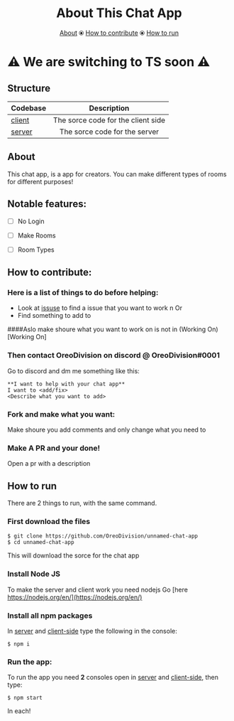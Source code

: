 <h1 align="center">About This Chat App</h1>
<p align="center"><a href="https://github.com/OreoDivision/unnamed-chat-app#about">About</a> ⦿ <a href="https://github.com/OreoDivision/unnamed-chat-app#how-to-contribute">How to contribute</a> ⦿ <a href="https://github.com/OreoDivision/unnamed-chat-app#how-to-run">How to run</a></p>

# ⚠️ We are switching to TS soon ⚠️

## Structure

| Codebase             |      Description      |
| :------------------- | :-------------------: |
| [client](client-side)       |      The sorce code for the client side       |
| [server](server)       |      The sorce code for the server       |

## About

This chat app, is a app for creators. You can make different types of rooms for different purposes!

## Notable features:
- [ ] No Login

- [ ] Make Rooms

- [ ] Room Types

## How to contribute:

### Here is a list of things to do **before** helping:

* Look at [issuse](https://github.com/OreoDivision/unnamed-chat-app/issues) to find a issue that you want to work n
Or
* Find something to add to

####Aslo make shoure what you want to work on is not in (Working On)[Working On]

### Then contact **OreoDivision** on discord @ OreoDivision#0001

Go to discord and dm me something like this:

```
**I want to help with your chat app**
I want to <add/fix>
<Describe what you want to add>
```

### Fork and make what you want:

Make shoure you add comments and only change what you need to

### Make A PR and your done! 

Open a pr with a description

## How to run

There are 2 things to run, with the same command.

### First download the files

```console
$ git clone https://github.com/OreoDivision/unnamed-chat-app
$ cd unnamed-chat-app
```
This will download the sorce for the chat app

### Install Node JS
To make the server and client work you need nodejs
Go [here https://nodejs.org/en/](https://nodejs.org/en/)

### Install all npm packages
In [server](server) and [client-side](client-side) type the following in the console:
```console
$ npm i
```

### Run the app:

To run the app you need **2** consoles open in [server](server) and [client-side](client-side), then type:
```console
$ npm start
```
In each!
